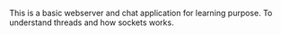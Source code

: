 This is a basic webserver and chat application for learning purpose.
To understand threads and how sockets works.

